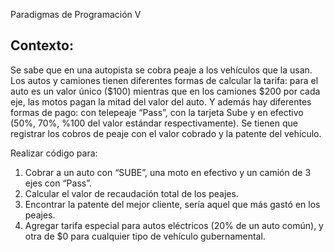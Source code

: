 Paradigmas de Programación V

## Contexto:

Se sabe que en una autopista se cobra peaje a los vehículos que la usan.
Los autos y camiones tienen diferentes formas de calcular la tarifa: para
el auto es un valor único ($100) mientras que en los camiones $200 por
cada eje, las motos pagan la mitad del valor del auto. Y además hay
diferentes formas de pago: con telepeaje “Pass”, con la tarjeta Sube y en
efectivo (50%, 70%, %100 del valor estándar respectivamente). Se tienen
que registrar los cobros de peaje con el valor cobrado y la patente del
vehículo.

Realizar código para:

1. Cobrar a un auto con “SUBE”, una moto en efectivo y un camión de
3 ejes con “Pass”.
2. Calcular el valor de recaudación total de los peajes.
3. Encontrar la patente del mejor cliente, sería aquel que más gastó en
los peajes.
4. Agregar tarifa especial para autos eléctricos (20% de un auto
común), y otra de $0 para cualquier tipo de vehículo
gubernamental.